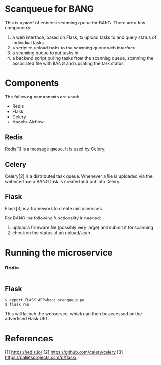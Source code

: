# Scanqueue for BANG

This is a proof of concept scanning queue for BANG. There are a few components:

1. a web interface, based on Flask, to upload tasks to and query status of
   individual tasks
2. a script to upload tasks to the scanning queue web interface
3. a scanning queue to put tasks in
4. a backend script pulling tasks from the scanning queue, scanning the
   associated file with BANG and updating the task status

# Components

The following components are used:

* Redis
* Flask
* Celery
* Apache Airflow

## Redis

Redis[1] is a message queue. It is used by Celery.

## Celery

Celery[2] is a distributed task queue. Whenever a file is uploaded via the
webinterface a BANG task is created and put into Celery.

## Flask

Flask[3] is a framework to create microservices.

For BANG the following functionality is needed:

1. upload a firmware file (possibly very large) and submit it for scanning
2. check on the status of an upload/scan

# Running the microservice

### Redis

```
```

## Flask

```
$ export FLASK_APP=bang_scanqueue.py
$ flask run
```

This will launch the webservce, which can then be accessed on the advertised
Flask URL.



# References

[1] https://redis.io/
[2] https://github.com/celery/celery
[3] https://palletsprojects.com/p/flask/
